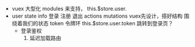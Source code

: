 - vuex 大型化 modules   来支持，
  this.$store.user.
- user
  state info 登录 注册 退出
  actions
  mutations
  vuex先设计，搭好结构 围绕着我们的状态 
  token 令牌环 this.$store.user.token
  跳转到登录页？
  - 登录鉴权
    1. 延迟加载路由
